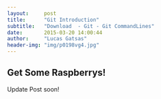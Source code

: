 ```yaml
---
layout:     post
title:      "Git Introduction"
subtitle:   "Download  - Git - Git CommandLines"
date:       2015-03-20 14:00:44
author:     "Lucas Gatsas"
header-img: "img/p0198vg4.jpg"
---
```

<h2 class="section-heading"><strong>Get Some Raspberrys! </strong> </h2>

Update Post soon! 

<!--

<a href="#">
    <img src="{{ site.baseurl }}/img/raspberry_pi_mechanicalspecB_.png" alt="Post Sample Image" style="width:100%">
</a>

<br> 





<a href="#">
    <img src="{{ site.baseurl }}/img/bbcm_27.jpg" alt="Post Sample Image" style="width:100%">
</a>


-->



<blockquote>
	
</blockquote>